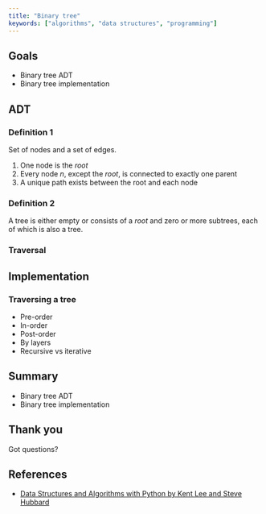 ```yaml
---
title: "Binary tree"
keywords: ["algorithms", "data structures", "programming"]
---
```


## Goals

* Binary tree ADT
* Binary tree implementation

## ADT

### Definition 1

Set of nodes and a set of edges.

1. One node is the *root*
1. Every node *n*, except the *root*, is connected to exactly one parent
1. A unique path exists between the root and each node

### Definition 2

A tree is either empty or consists of a *root* and zero or more subtrees, each of which is also a tree.

### Traversal

## Implementation

### Traversing a tree

* Pre-order
* In-order
* Post-order
* By layers
* Recursive vs iterative

## Summary

* Binary tree ADT
* Binary tree implementation

## Thank you

Got questions?

## References

* [Data Structures and Algorithms with Python by Kent Lee and Steve Hubbard](https://dl.acm.org/citation.cfm?id=2732680)
